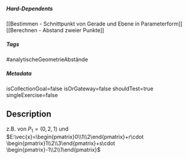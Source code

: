 ##### Hard-Dependents
[[Bestimmen - Schnittpunkt von Gerade und Ebene in Parameterform]]
[[Berechnen - Abstand zweier Punkte]]
##### Tags
#analytischeGeometrieAbstände
##### Metadata
isCollectionGoal=false
isOrGateway=false
shouldTest=true
singleExercise=false
## Description
z.B. von $P_1=(0,2,1)$ und $E:\vec{x}=\begin{pmatrix}0\\1\\2\end{pmatrix}+r\cdot \begin{pmatrix}1\\2\\3\end{pmatrix}+s\cdot \begin{pmatrix}-1\\2\\1\end{pmatrix}$ 

